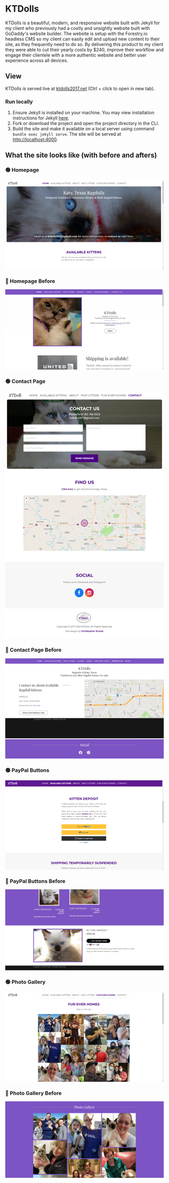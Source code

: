 # KTDolls
KTDolls is a beautiful, modern, and responsive website built with Jekyll for my client who previously had a costly and unsightly website built with GoDaddy's website builder. The website is setup with the Forestry.io headless CMS so my client can easily edit and upload new content to their site, as they frequently need to do so. By delivering this product to my client they were able to cut their yearly costs by $240, improve their workflow and engage their clientele with a more authentic website and better user experience across all devices.

## View
KTDolls is served live at [ktdolls2017.net](https://ktdolls2017.net/) (Ctrl + click to open in new tab).

### Run locally
1. Ensure Jekyll is installed on your machine. You may view installation instructions for Jekyll [here](https://jekyllrb.com/docs/#instructions).
2. Fork or download the project and open the project directory in the CLI.
3. Build the site and make it available on a local server using command `bundle exec jekyll serve`. The site will be served at [http://localhost:4000](http://localhost:4000).

## What the site looks like (with before and afters)

### 🟢 Homepage
![homepage](https://github.com/christopherstraub/ktdolls/blob/forestry/screenshots/homepage.PNG)

### 🔴 Homepage Before
![homepage before](https://github.com/christopherstraub/ktdolls/blob/forestry/screenshots/homepage-before.png)

### 🟢 Contact Page
![contact page](https://github.com/christopherstraub/ktdolls/blob/forestry/screenshots/contact-page.PNG)

### 🔴 Contact Page Before
![contact page before](https://github.com/christopherstraub/ktdolls/blob/forestry/screenshots/contact-page-before.png)
![social buttons before](https://github.com/christopherstraub/ktdolls/blob/forestry/screenshots/social-buttons-before.png)

### 🟢 PayPal Buttons
![paypal buttons](https://github.com/christopherstraub/ktdolls/blob/forestry/screenshots/paypal-buttons.PNG)

### 🔴 PayPal Buttons Before
![paypal buttons before](https://github.com/christopherstraub/ktdolls/blob/forestry/screenshots/paypal-buttons-before.png)

### 🟢 Photo Gallery
![photo gallery](https://github.com/christopherstraub/ktdolls/blob/forestry/screenshots/fur-ever-homes.png)

### 🔴 Photo Gallery Before
![photo gallery before](https://github.com/christopherstraub/ktdolls/blob/forestry/screenshots/fur-ever-homes-before.PNG)

